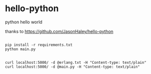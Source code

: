 # hello-python
python hello world

thanks to https://github.com/JasonHaley/hello-python

##
```
pip install -r requirements.txt
python main.py
```

##
```
curl localhost:5000/ -d @erlang.txt -H "Content-type: text/plain"
curl localhost:5000/ -d @main.py -H "Content-type: text/plain"

```

